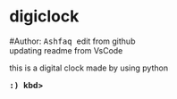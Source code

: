 # digiclock<br>
#Author: <kbd> Ashfaq </kbd>
edit from github <br>
updating readme from VsCode
<P> this is a digital clock made by using python</p>
 <B> <kbd> :) </kbd>kbd></B>
